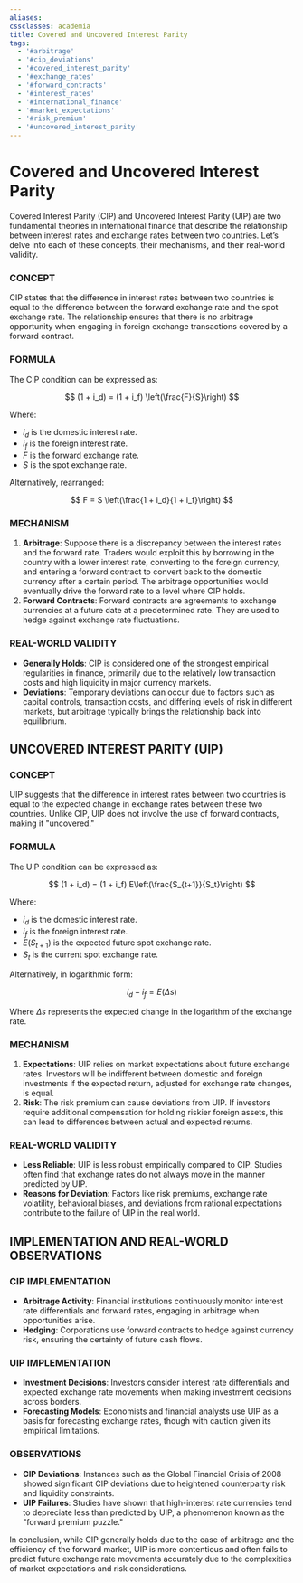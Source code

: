 ```yaml
---
aliases:
cssclasses: academia
title: Covered and Uncovered Interest Parity
tags:
  - '#arbitrage'
  - '#cip_deviations'
  - '#covered_interest_parity'
  - '#exchange_rates'
  - '#forward_contracts'
  - '#interest_rates'
  - '#international_finance'
  - '#market_expectations'
  - '#risk_premium'
  - '#uncovered_interest_parity'
---
```

# Covered and Uncovered Interest Parity

Covered Interest Parity (CIP) and Uncovered Interest Parity (UIP) are two fundamental theories in international finance that describe the relationship between interest rates and exchange rates between two countries. Let’s delve into each of these concepts,  their mechanisms,  and their real-world validity.

### CONCEPT

CIP states that the difference in interest rates between two countries is equal to the difference between the forward exchange rate and the spot exchange rate. The relationship ensures that there is no arbitrage opportunity when engaging in foreign exchange transactions covered by a forward contract.

### FORMULA

The CIP condition can be expressed as:

$$
(1 + i_d) = (1 + i_f) \left(\frac{F}{S}\right)
$$

Where:

- $i_d$ is the domestic interest rate.
- $i_f$ is the foreign interest rate.
- $F$ is the forward exchange rate.
- $S$ is the spot exchange rate.

Alternatively,  rearranged:

$$
F = S \left(\frac{1 + i_d}{1 + i_f}\right)
$$

### MECHANISM
1. **Arbitrage**: Suppose there is a discrepancy between the interest rates and the forward rate. Traders would exploit this by borrowing in the country with a lower interest rate,  converting to the foreign currency,  and entering a forward contract to convert back to the domestic currency after a certain period. The arbitrage opportunities would eventually drive the forward rate to a level where CIP holds.
1. **Forward Contracts**: Forward contracts are agreements to exchange currencies at a future date at a predetermined rate. They are used to hedge against exchange rate fluctuations.

### REAL-WORLD VALIDITY
- **Generally Holds**: CIP is considered one of the strongest empirical regularities in finance,  primarily due to the relatively low transaction costs and high liquidity in major currency markets.
- **Deviations**: Temporary deviations can occur due to factors such as capital controls,  transaction costs,  and differing levels of risk in different markets,  but arbitrage typically brings the relationship back into equilibrium.

## UNCOVERED INTEREST PARITY (UIP)

### CONCEPT

UIP suggests that the difference in interest rates between two countries is equal to the expected change in exchange rates between these two countries. Unlike CIP,  UIP does not involve the use of forward contracts,  making it "uncovered."

### FORMULA

The UIP condition can be expressed as:

$$
(1 + i_d) = (1 + i_f) E\left(\frac{S_{t+1}}{S_t}\right)
$$

Where:

- $i_d$ is the domestic interest rate.
- $i_f$ is the foreign interest rate.
- $E(S_{t+1})$ is the expected future spot exchange rate.
- $S_t$ is the current spot exchange rate.

Alternatively,  in logarithmic form:

$$
i_d - i_f = E(\Delta s)
$$

Where $\Delta s$ represents the expected change in the logarithm of the exchange rate.

### MECHANISM
1. **Expectations**: UIP relies on market expectations about future exchange rates. Investors will be indifferent between domestic and foreign investments if the expected return,  adjusted for exchange rate changes,  is equal.
1. **Risk**: The risk premium can cause deviations from UIP. If investors require additional compensation for holding riskier foreign assets,  this can lead to differences between actual and expected returns.

### REAL-WORLD VALIDITY
- **Less Reliable**: UIP is less robust empirically compared to CIP. Studies often find that exchange rates do not always move in the manner predicted by UIP.
- **Reasons for Deviation**: Factors like risk premiums,  exchange rate volatility,  behavioral biases,  and deviations from rational expectations contribute to the failure of UIP in the real world.

## IMPLEMENTATION AND REAL-WORLD OBSERVATIONS

### CIP IMPLEMENTATION
- **Arbitrage Activity**: Financial institutions continuously monitor interest rate differentials and forward rates,  engaging in arbitrage when opportunities arise.
- **Hedging**: Corporations use forward contracts to hedge against currency risk,  ensuring the certainty of future cash flows.

### UIP IMPLEMENTATION
- **Investment Decisions**: Investors consider interest rate differentials and expected exchange rate movements when making investment decisions across borders.
- **Forecasting Models**: Economists and financial analysts use UIP as a basis for forecasting exchange rates,  though with caution given its empirical limitations.

### OBSERVATIONS
- **CIP Deviations**: Instances such as the Global Financial Crisis of 2008 showed significant CIP deviations due to heightened counterparty risk and liquidity constraints.
- **UIP Failures**: Studies have shown that high-interest rate currencies tend to depreciate less than predicted by UIP,  a phenomenon known as the "forward premium puzzle."

In conclusion,  while CIP generally holds due to the ease of arbitrage and the efficiency of the forward market,  UIP is more contentious and often fails to predict future exchange rate movements accurately due to the complexities of market expectations and risk considerations.
